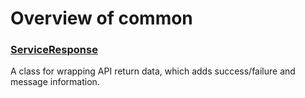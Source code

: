 # Overview of common

### [ServiceResponse](/Documentation/Code/Common/01-ServiceResponse.md)

A class for wrapping API return data, which adds success/failure and message information.
